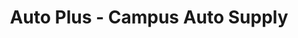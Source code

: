 ---
title: "Auto Plus - Campus Auto Supply"
url: /amherst/auto-plus-campus-auto-supply/
shop: Autoteile
---